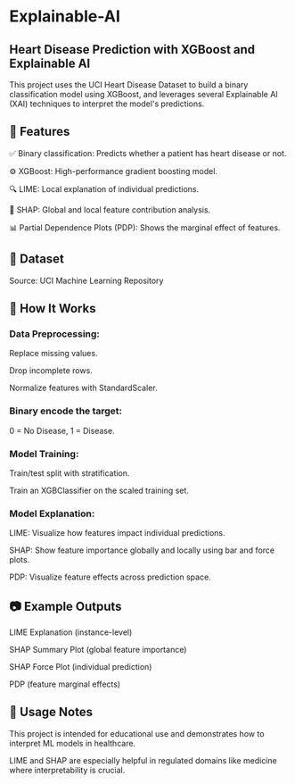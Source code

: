# Explainable-AI
## Heart Disease Prediction with XGBoost and Explainable AI
This project uses the UCI Heart Disease Dataset to build a binary classification model using XGBoost, and leverages several Explainable AI (XAI) techniques to interpret the model's predictions.

## 📌 Features
✅ Binary classification: Predicts whether a patient has heart disease or not.

⚙️ XGBoost: High-performance gradient boosting model.

🔍 LIME: Local explanation of individual predictions.

🧠 SHAP: Global and local feature contribution analysis.

📊 Partial Dependence Plots (PDP): Shows the marginal effect of features.

## 📁 Dataset
Source: UCI Machine Learning Repository

## 🚀 How It Works
### Data Preprocessing:

Replace missing values.

Drop incomplete rows.

Normalize features with StandardScaler.

### Binary encode the target: 
0 = No Disease, 1 = Disease.

### Model Training:

Train/test split with stratification.

Train an XGBClassifier on the scaled training set.

### Model Explanation:

LIME: Visualize how features impact individual predictions.

SHAP: Show feature importance globally and locally using bar and force plots.

PDP: Visualize feature effects across prediction space.

## 📷 Example Outputs
LIME Explanation (instance-level)

SHAP Summary Plot (global feature importance)

SHAP Force Plot (individual prediction)

PDP (feature marginal effects)

## 📌 Usage Notes
This project is intended for educational use and demonstrates how to interpret ML models in healthcare.

LIME and SHAP are especially helpful in regulated domains like medicine where interpretability is crucial.

